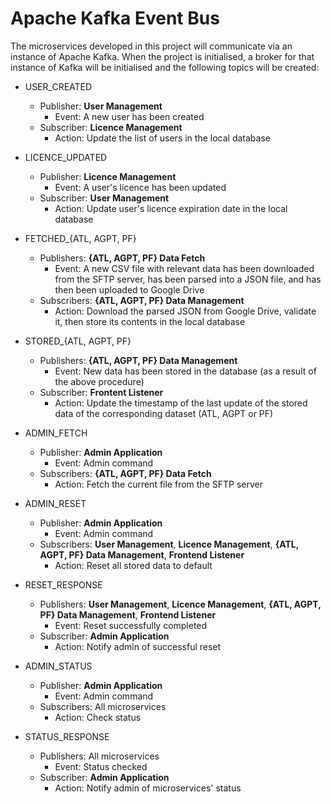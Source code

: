 # Apache Kafka Event Bus

The microservices developed in this project will communicate via an instance of Apache Kafka. When the project is initialised, a broker for that instance of Kafka will be initialised and the following topics will be created:

- USER_CREATED
  - Publisher: **User Management**
    - Event: A new user has been created
  - Subscriber: **Licence Management**
    - Action: Update the list of users in the local database
    
- LICENCE_UPDATED
  - Publisher: **Licence Management**
    - Event: A user's licence has been updated
  - Subscriber: **User Management**
    - Action: Update user's licence expiration date in the local database

- FETCHED_{ATL, AGPT, PF}
  - Publishers: **{ATL, AGPT, PF} Data Fetch**
    - Event: A new CSV file with relevant data has been downloaded from the SFTP server, has been parsed into a JSON file, and has then been uploaded to Google Drive
  - Subscribers: **{ATL, AGPT, PF} Data Management**
    - Action: Download the parsed JSON from Google Drive, validate it, then store its contents in the local database

- STORED_{ATL, AGPT, PF}
  - Publishers: **{ATL, AGPT, PF} Data Management**
    - Event: New data has been stored in the database (as a result of the above procedure)
  - Subscriber: **Frontent Listener**
    - Action: Update the timestamp of the last update of the stored data of the corresponding dataset (ATL, AGPT or PF)

- ADMIN_FETCH
  - Publisher: **Admin Application**
    - Event: Admin command
  - Subscribers: **{ATL, AGPT, PF} Data Fetch**
    - Action: Fetch the current file from the SFTP server

- ADMIN_RESET
  - Publisher: **Admin Application**
    - Event: Admin command
  - Subscribers: **User Management**, **Licence Management**, **{ATL, AGPT, PF} Data Management**, **Frontend Listener**
    - Action: Reset all stored data to default

- RESET_RESPONSE
  - Publishers: **User Management**, **Licence Management**, **{ATL, AGPT, PF} Data Management**, **Frontend Listener**
    - Event: Reset successfully completed
  - Subscriber: **Admin Application**
    - Action: Notify admin of successful reset

- ADMIN_STATUS
  - Publisher: **Admin Application**
    - Event: Admin command
  - Subscribers: All microservices
    - Action: Check status

- STATUS_RESPONSE
  - Publishers: All microservices
    - Event: Status checked
  - Subscriber: **Admin Application**
    - Action: Notify admin of microservices' status
